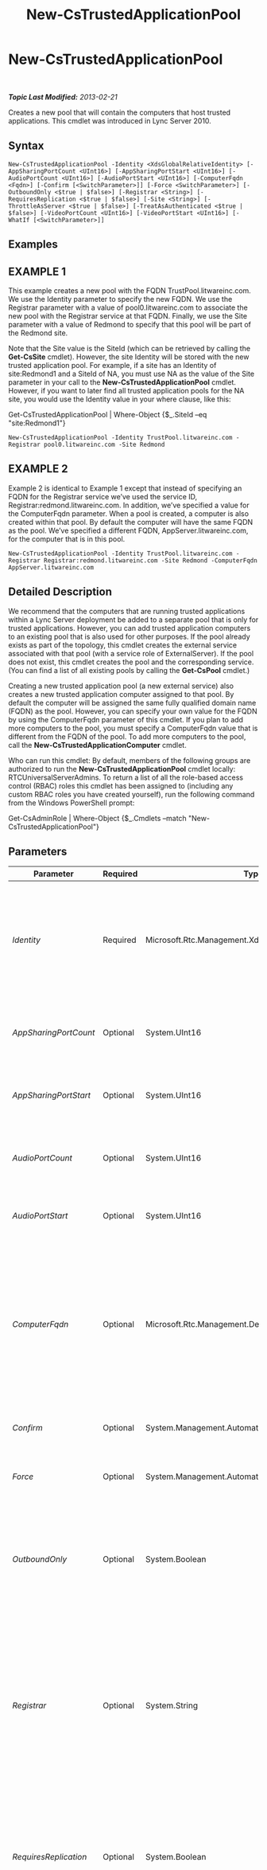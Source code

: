 ﻿---
title: New-CsTrustedApplicationPool
TOCTitle: New-CsTrustedApplicationPool
ms:assetid: 30117225-d82b-494b-8bc2-da5d539bdd6b
ms:mtpsurl: https://technet.microsoft.com/en-us/library/Gg425804(v=OCS.15)
ms:contentKeyID: 48183746
ms.date: 07/23/2014
mtps_version: v=OCS.15
---

<div data-xmlns="http://www.w3.org/1999/xhtml">

<div class="topic" data-xmlns="http://www.w3.org/1999/xhtml" data-msxsl="urn:schemas-microsoft-com:xslt" data-cs="http://msdn.microsoft.com/en-us/">

<div data-asp="http://msdn2.microsoft.com/asp">

# New-CsTrustedApplicationPool

</div>

<div id="mainSection">

<div id="mainBody">

<span> </span>

_**Topic Last Modified:** 2013-02-21_

Creates a new pool that will contain the computers that host trusted applications. This cmdlet was introduced in Lync Server 2010.

<div>

## Syntax

    New-CsTrustedApplicationPool -Identity <XdsGlobalRelativeIdentity> [-AppSharingPortCount <UInt16>] [-AppSharingPortStart <UInt16>] [-AudioPortCount <UInt16>] [-AudioPortStart <UInt16>] [-ComputerFqdn <Fqdn>] [-Confirm [<SwitchParameter>]] [-Force <SwitchParameter>] [-OutboundOnly <$true | $false>] [-Registrar <String>] [-RequiresReplication <$true | $false>] [-Site <String>] [-ThrottleAsServer <$true | $false>] [-TreatAsAuthenticated <$true | $false>] [-VideoPortCount <UInt16>] [-VideoPortStart <UInt16>] [-WhatIf [<SwitchParameter>]]

</div>

<div>

## Examples

<div>

## EXAMPLE 1

This example creates a new pool with the FQDN TrustPool.litwareinc.com. We use the Identity parameter to specify the new FQDN. We use the Registrar parameter with a value of pool0.litwareinc.com to associate the new pool with the Registrar service at that FQDN. Finally, we use the Site parameter with a value of Redmond to specify that this pool will be part of the Redmond site.

Note that the Site value is the SiteId (which can be retrieved by calling the **Get-CsSite** cmdlet). However, the site Identity will be stored with the new trusted application pool. For example, if a site has an Identity of site:Redmond1 and a SiteId of NA, you must use NA as the value of the Site parameter in your call to the **New-CsTrustedApplicationPool** cmdlet. However, if you want to later find all trusted application pools for the NA site, you would use the Identity value in your where clause, like this:

Get-CsTrustedApplicationPool | Where-Object {$\_.SiteId –eq "site:Redmond1"}

    New-CsTrustedApplicationPool -Identity TrustPool.litwareinc.com -Registrar pool0.litwareinc.com -Site Redmond

</div>

<div>

## EXAMPLE 2

Example 2 is identical to Example 1 except that instead of specifying an FQDN for the Registrar service we’ve used the service ID, Registrar:redmond.litwareinc.com. In addition, we’ve specified a value for the ComputerFqdn parameter. When a pool is created, a computer is also created within that pool. By default the computer will have the same FQDN as the pool. We’ve specified a different FQDN, AppServer.litwareinc.com, for the computer that is in this pool.

    New-CsTrustedApplicationPool -Identity TrustPool.litwareinc.com -Registrar Registrar:redmond.litwareinc.com -Site Redmond -ComputerFqdn AppServer.litwareinc.com

</div>

</div>

<div>

## Detailed Description

We recommend that the computers that are running trusted applications within a Lync Server deployment be added to a separate pool that is only for trusted applications. However, you can add trusted application computers to an existing pool that is also used for other purposes. If the pool already exists as part of the topology, this cmdlet creates the external service associated with that pool (with a service role of ExternalServer). If the pool does not exist, this cmdlet creates the pool and the corresponding service. (You can find a list of all existing pools by calling the **Get-CsPool** cmdlet.)

Creating a new trusted application pool (a new external service) also creates a new trusted application computer assigned to that pool. By default the computer will be assigned the same fully qualified domain name (FQDN) as the pool. However, you can specify your own value for the FQDN by using the ComputerFqdn parameter of this cmdlet. If you plan to add more computers to the pool, you must specify a ComputerFqdn value that is different from the FQDN of the pool. To add more computers to the pool, call the **New-CsTrustedApplicationComputer** cmdlet.

Who can run this cmdlet: By default, members of the following groups are authorized to run the **New-CsTrustedApplicationPool** cmdlet locally: RTCUniversalServerAdmins. To return a list of all the role-based access control (RBAC) roles this cmdlet has been assigned to (including any custom RBAC roles you have created yourself), run the following command from the Windows PowerShell prompt:

Get-CsAdminRole | Where-Object {$\_.Cmdlets –match "New-CsTrustedApplicationPool"}

</div>

<div>

## Parameters


<table>
<colgroup>
<col style="width: 25%" />
<col style="width: 25%" />
<col style="width: 25%" />
<col style="width: 25%" />
</colgroup>
<thead>
<tr class="header">
<th>Parameter</th>
<th>Required</th>
<th>Type</th>
<th>Description</th>
</tr>
</thead>
<tbody>
<tr class="odd">
<td><p><em>Identity</em></p></td>
<td><p>Required</p></td>
<td><p>Microsoft.Rtc.Management.Xds.XdsGlobalRelativeIdentity</p></td>
<td><p>The FQDN of the new pool. Note that while the Identity value for creating a pool is the pool FQDN, the value that will be stored as the Identity with the new pool is actually an automatically generated service ID of the pool. The Identity entered here will be saved as the PoolFqdn.</p></td>
</tr>
<tr class="even">
<td><p><em>AppSharingPortCount</em></p></td>
<td><p>Optional</p></td>
<td><p>System.UInt16</p></td>
<td><p>The number of ports available in the port range for application sharing connections.</p>
<p>Default: 0</p></td>
</tr>
<tr class="odd">
<td><p><em>AppSharingPortStart</em></p></td>
<td><p>Optional</p></td>
<td><p>System.UInt16</p></td>
<td><p>The number of the first port in the port range available for application sharing connections.</p></td>
</tr>
<tr class="even">
<td><p><em>AudioPortCount</em></p></td>
<td><p>Optional</p></td>
<td><p>System.UInt16</p></td>
<td><p>The number of ports available in the port range for audio connections.</p>
<p>Default: 0</p></td>
</tr>
<tr class="odd">
<td><p><em>AudioPortStart</em></p></td>
<td><p>Optional</p></td>
<td><p>System.UInt16</p></td>
<td><p>The number of the first port in the port range available for audio connections.</p></td>
</tr>
<tr class="even">
<td><p><em>ComputerFqdn</em></p></td>
<td><p>Optional</p></td>
<td><p>Microsoft.Rtc.Management.Deploy.Fqdn</p></td>
<td><p>Creating a trusted application pool will automatically create a trusted application computer that is part of that pool. By default the computer will receive the same FQDN as the pool. Enter a value in this parameter to specify an FQDN for the computer that is different from the pool FQDN. If you plan to add more computers to the pool, you must enter a value for this parameter that is different from the pool FQDN.</p></td>
</tr>
<tr class="odd">
<td><p><em>Confirm</em></p></td>
<td><p>Optional</p></td>
<td><p>System.Management.Automation.SwitchParameter</p></td>
<td><p>Prompts you for confirmation before executing the command.</p></td>
</tr>
<tr class="even">
<td><p><em>Force</em></p></td>
<td><p>Optional</p></td>
<td><p>System.Management.Automation.SwitchParameter</p></td>
<td><p>Suppresses any confirmation prompts that would otherwise be displayed before making changes.</p></td>
</tr>
<tr class="odd">
<td><p><em>OutboundOnly</em></p></td>
<td><p>Optional</p></td>
<td><p>System.Boolean</p></td>
<td><p>Specifies whether a trusted application can initiate a connection to a server within the pool. Set this value to True if you want all connections to be initiated by the server rather than the application.</p>
<p>Default: False</p></td>
</tr>
<tr class="even">
<td><p><em>Registrar</em></p></td>
<td><p>Optional</p></td>
<td><p>System.String</p></td>
<td><p>The service ID or FQDN of the Registrar service for the pool.</p>
<p>Note that even though this parameter is optional, if you attempt to create a new trusted application endpoint (by using the <strong>New-CsTrustedApplicationEndpoint</strong> cmdlet) and assign the endpoint to a pool that does not have a Registrar dependency, you'll receive an error and the endpoint will not be created. In addition, you cannot remove a trusted application pool that is not associated with a Registrar.</p></td>
</tr>
<tr class="odd">
<td><p><em>RequiresReplication</em></p></td>
<td><p>Optional</p></td>
<td><p>System.Boolean</p></td>
<td><p>Determines whether replication is required for this pool. Set this value to False if replication is not required. You would usually set this parameter to False for Microsoft Outlook Web Access and manually-provisioned applications.</p>
<p>Default: True</p></td>
</tr>
<tr class="even">
<td><p><em>Site</em></p></td>
<td><p>Optional</p></td>
<td><p>System.String</p></td>
<td><p>The Site ID of the site on which this pool is homed. Call the <strong>Get-CsSite</strong> cmdlet to retrieve the SiteId property of a site. Keep in mind that you must use the SiteId property rather than the Identity of the site. Also note that you must not precede the SiteId with the string “site:”, you must enter only the SiteId. In addition, although you enter the SiteId retrieved from the <strong>Get-CsSite</strong> cmdlet, the SiteId property of the new trusted application pool will contain the site Identity. For example, if the SiteId for the site is Main and the site Identity is site:Redmond1, you must enter -Site Main in your call to the <strong>New-CsTrustedApplicationPool</strong> cmdlet, but a subsequent call to the <strong>Get-CsTrustedApplicationPool</strong> cmdlet will show the SiteId as site:Redmond1.</p>
<p>If the pool specified in the Identity already exists you do not need to specify a Site. If the pool doesn’t exist, this parameter is required.</p></td>
</tr>
<tr class="odd">
<td><p><em>ThrottleAsServer</em></p></td>
<td><p>Optional</p></td>
<td><p>System.Boolean</p></td>
<td><p>Set this parameter to false to throttle connections between the servers within the pool and trusted applications as clients. This places greater restrictions on the connections than the default True, which throttles connections as servers. Throttling a connection places restrictions on the number of transactions that can occur at once.</p>
<p>Default: True</p></td>
</tr>
<tr class="even">
<td><p><em>TreatAsAuthenticated</em></p></td>
<td><p>Optional</p></td>
<td><p>System.Boolean</p></td>
<td><p>Determines whether authentication is required for trusted applications connecting to servers within the pool. Set this parameter to False if you want to require trusted applications to be authenticated. The default value of True allows the trusted applications to connect under the assumption they’ve already been authenticated.</p>
<p>Default: True</p></td>
</tr>
<tr class="odd">
<td><p><em>VideoPortCount</em></p></td>
<td><p>Optional</p></td>
<td><p>System.UInt16</p></td>
<td><p>The number of ports available in the port range for video connections.</p>
<p>Default: 0</p></td>
</tr>
<tr class="even">
<td><p><em>VideoPortStart</em></p></td>
<td><p>Optional</p></td>
<td><p>System.UInt16</p></td>
<td><p>The number of the first port in the port range available for video connections.</p></td>
</tr>
<tr class="odd">
<td><p><em>WhatIf</em></p></td>
<td><p>Optional</p></td>
<td><p>System.Management.Automation.SwitchParameter</p></td>
<td><p>Describes what would happen if you executed the command without actually executing the command.</p></td>
</tr>
</tbody>
</table>


</div>

<div>

## Input Types

None.

</div>

<div>

## Return Types

Creates an object of type Microsoft.Rtc.Management.Xds.DisplayExternalServer.

</div>

<div>

## See Also


[Remove-CsTrustedApplicationPool](remove-cstrustedapplicationpool.md)  
[Set-CsTrustedApplicationPool](set-cstrustedapplicationpool.md)  
[Get-CsTrustedApplicationPool](get-cstrustedapplicationpool.md)  
[New-CsTrustedApplicationComputer](new-cstrustedapplicationcomputer.md)  
[Get-CsSite](get-cssite.md)  
  

</div>

</div>

<span> </span>

</div>

</div>

</div>

